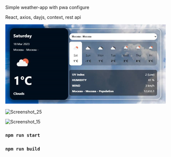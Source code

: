 Simple weather-app with pwa configure

React, axios, dayjs, context, rest api

![alt text](https://github.com/pgabow/weather-app-pwa/blob/f3a600178a78888d520476d88188d09c81a44157/Screenshot_4.png)

![Screenshot_25](https://user-images.githubusercontent.com/43748738/226098772-be01cb83-e0ee-44cb-929c-2ebac0c8fc95.png)

![Screenshot_15](https://user-images.githubusercontent.com/43748738/226098766-1c6512ff-e31d-475a-8a4d-5a9c5f94df4b.png)

### `npm run start`
### `npm run build`
